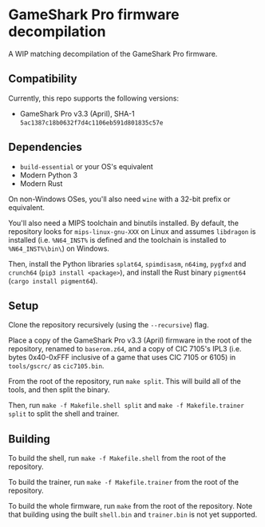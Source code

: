# GameShark Pro firmware decompilation

A WIP matching decompilation of the GameShark Pro firmware.

## Compatibility

Currently, this repo supports the following versions:

 - GameShark Pro v3.3 (April), SHA-1 `5ac1387c18b0632f7d4c1106eb591d801835c57e`

## Dependencies

- `build-essential` or your OS's equivalent
- Modern Python 3
- Modern Rust

On non-Windows OSes, you'll also need `wine` with a 32-bit prefix or equivalent.

You'll also need a MIPS toolchain and binutils installed. By default, the repository looks for `mips-linux-gnu-XXX` on Linux and assumes `libdragon` is installed (i.e. `%N64_INST%` is defined and the toolchain is installed to `%N64_INST%\bin\`) on Windows.

Then, install the Python libraries `splat64`, `spimdisasm`, `n64img`, `pygfxd` and `crunch64` (`pip3 install <package>`), and install the Rust binary `pigment64` (`cargo install pigment64`).

## Setup

Clone the repository recursively (using the `--recursive`) flag.

Place a copy of the GameShark Pro v3.3 (April) firmware in the root of the repository, renamed to `baserom.z64`, and a copy of CIC 7105's IPL3 (i.e. bytes 0x40-0xFFF inclusive of a game that uses CIC 7105 or 6105) in `tools/gscrc/` as `cic7105.bin`.

From the root of the repository, run `make split`. This will build all of the tools, and then split the binary.

Then, run `make -f Makefile.shell split` and `make -f Makefile.trainer split` to split the shell and trainer.

## Building

To build the shell, run `make -f Makefile.shell` from the root of the repository.

To build the trainer, run `make -f Makefile.trainer` from the root of the repository.

To build the whole firmware, run `make` from the root of the repository. Note that building using the built `shell.bin` and `trainer.bin` is not yet supported.
